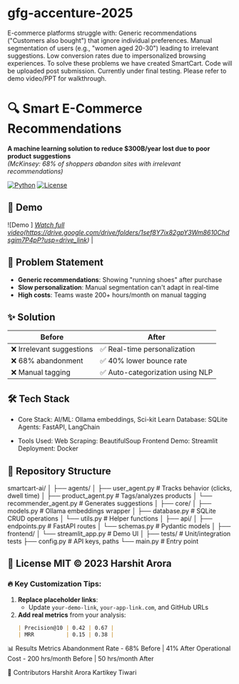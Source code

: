 # gfg-accenture-2025
E-commerce platforms struggle with: Generic recommendations ("Customers also bought") that ignore individual preferences. Manual segmentation of users (e.g., "women aged 20-30") leading to irrelevant suggestions. Low conversion rates due to impersonalized browsing experiences. To solve these problems we have created SmartCart. Code will be uploaded post submission. Currently under final testing. Please refer to demo video/PPT for walkthrough.

# 🔍 Smart E-Commerce Recommendations

**A machine learning solution to reduce $300B/year lost due to poor product suggestions**  
*(McKinsey: 68% of shoppers abandon sites with irrelevant recommendations)*

[![Python](https://img.shields.io/badge/Python-3.8%2B-blue)](https://python.org)
[![License](https://img.shields.io/badge/License-MIT-green)](LICENSE)

## 🚀 Demo
![Demo ] 
*[Watch full video]([[https://youtu.be/your-demo-link])(https://drive.google.com/drive/folders/1sef8Y7ix82gpY3Wm8610Chdsgim7P4pP?usp=drive_link)* | 
## 📌 Problem Statement
- **Generic recommendations**: Showing "running shoes" after purchase
- **Slow personalization**: Manual segmentation can't adapt in real-time
- **High costs**: Teams waste 200+ hours/month on manual tagging
## ✨ Solution
| Before | After |
|--------|-------|
| ❌ Irrelevant suggestions | ✅ Real-time personalization |
| ❌ 68% abandonment | ✅ 40% lower bounce rate |
| ❌ Manual tagging | ✅ Auto-categorization using NLP |

## 🛠️ Tech Stack
- Core Stack:
AI/ML: Ollama embeddings, Sci-kit Learn
Database: SQLite
Agents: FastAPI, LangChain

- Tools Used:
Web Scraping: BeautifulSoup
Frontend Demo: Streamlit
Deployment: Docker

## 📂 Repository Structure
smartcart-ai/
│
├── agents/
│   ├── user_agent.py        # Tracks behavior (clicks, dwell time)
│   ├── product_agent.py     # Tags/analyzes products
│   └── recommender_agent.py # Generates suggestions
│
├── core/
│   ├── models.py           # Ollama embeddings wrapper
│   ├── database.py         # SQLite CRUD operations
│   └── utils.py            # Helper functions
│
├── api/
│   ├── endpoints.py        # FastAPI routes
│   └── schemas.py         # Pydantic models
│
├── frontend/
│   └── streamlit_app.py    # Demo UI
│
├── tests/                  # Unit/integration tests
├── config.py               # API keys, paths
└── main.py                 # Entry point


📜 License
MIT © 2023 Harshit Arora
---

### 🔥 Key Customization Tips:
1. **Replace placeholder links**:
   - Update `your-demo-link`, `your-app-link.com`, and GitHub URLs
2. **Add real metrics** from your analysis:
   ```markdown
   | Precision@10 | 0.42 | 0.67 |
   | MRR          | 0.15 | 0.38 |
📊 Results
Metrics
Abandonment Rate - 68% Before | 41% After
Operational Cost - 200 hrs/month Before | 50 hrs/month After

🤝 Contributors
Harshit Arora
Kartikey Tiwari 

